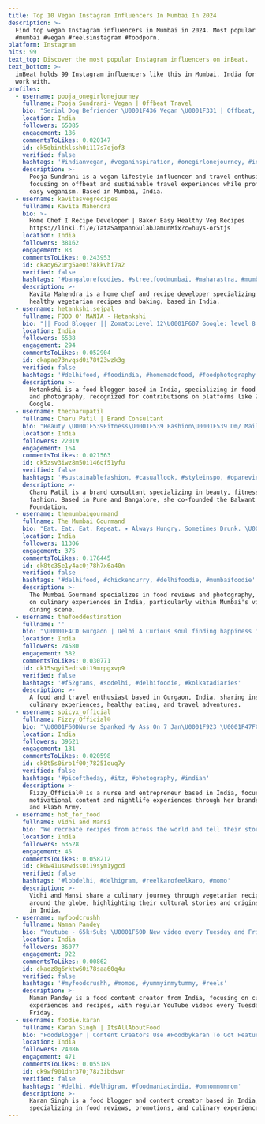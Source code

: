 ```yaml
---
title: Top 10 Vegan Instagram Influencers In Mumbai In 2024
description: >-
  Find top vegan Instagram influencers in Mumbai in 2024. Most popular hashtags:
  #mumbai #vegan #reelsinstagram #foodporn.
platform: Instagram
hits: 99
text_top: Discover the most popular Instagram influencers on inBeat.
text_bottom: >-
  inBeat holds 99 Instagram influencers like this in Mumbai, India for you to
  work with.
profiles:
  - username: pooja_onegirlonejourney
    fullname: Pooja Sundrani- Vegan | Offbeat Travel
    bio: "Serial Dog Befriender \U0001F436 Vegan \U0001F331 | Offbeat, Sustainable Travel \U0001F343 Making #Veganism easy for you \U0001F4E7: pooja@onegirlonejourney.in \U0001F4CD Mumbai"
    location: India
    followers: 65085
    engagement: 186
    commentsToLikes: 0.020147
    id: ck5qbintklssh0i117s7ojof3
    verified: false
    hashtags: '#indianvegan, #veganinspiration, #onegirlonejourney, #incredibleindia'
    description: >-
      Pooja Sundrani is a vegan lifestyle influencer and travel enthusiast,
      focusing on offbeat and sustainable travel experiences while promoting
      easy veganism. Based in Mumbai, India.
  - username: kavitasvegrecipes
    fullname: Kavita Mahendra
    bio: >-
      Home Chef I Recipe Developer | Baker Easy Healthy Veg Recipes
      https://linki.fi/e/TataSampannGulabJamunMix?c=huys-or5tjs
    location: India
    followers: 38162
    engagement: 83
    commentsToLikes: 0.243953
    id: ckaoy62urg5ae0i78kkvhi7a2
    verified: false
    hashtags: '#bangalorefoodies, #streetfoodmumbai, #maharastra, #mumbaikar'
    description: >-
      Kavita Mahendra is a home chef and recipe developer specializing in easy,
      healthy vegetarian recipes and baking, based in India.
  - username: hetankshi.sejpal
    fullname: FOOD O' MANIA - Hetankshi
    bio: "|| Food Blogger || Zomato:Level 12\U0001F607 Google: level 8 22+ Lakhs views on Google.\U0001F640 Handled by @hetankshi_13"
    location: India
    followers: 6588
    engagement: 294
    commentsToLikes: 0.052904
    id: ckapae73nvqsd0i78t23wzk3g
    verified: false
    hashtags: '#delhifood, #foodindia, #homemadefood, #foodphotography'
    description: >-
      Hetankshi is a food blogger based in India, specializing in food reviews
      and photography, recognized for contributions on platforms like Zomato and
      Google.
  - username: thecharupatil
    fullname: Charu Patil | Brand Consultant
    bio: "Beauty \U0001F539Fitness\U0001F539 Fashion\U0001F539 Dm/ Mail for collabs \U0001F4CDPune / Bangalore India \U0001F1EE\U0001F1F3 Co-founder- @balwantfoundation #bangalorefashionblogger"
    location: India
    followers: 22019
    engagement: 164
    commentsToLikes: 0.021563
    id: ck5zsv3iwz8m50i146qf51yfu
    verified: false
    hashtags: '#sustainablefashion, #casuallook, #styleinspo, #opareviews'
    description: >-
      Charu Patil is a brand consultant specializing in beauty, fitness, and
      fashion. Based in Pune and Bangalore, she co-founded the Balwant
      Foundation.
  - username: themumbaigourmand
    fullname: The Mumbai Gourmand
    bio: "Eat. Eat. Eat. Repeat. ✴️ Always Hungry. Sometimes Drunk. \U0001F643 Zomato 13 10k+ \U0001F929 Google & Trip Advisor \U0001F309 Photos on #TeamPixel \U0001F4F8 DM/Mail to connect \U0001F4E9"
    location: India
    followers: 11306
    engagement: 375
    commentsToLikes: 0.176445
    id: ck8tc35e1y4ac0j78h7x6a40n
    verified: false
    hashtags: '#delhifood, #chickencurry, #delhifoodie, #mumbaifoodie'
    description: >-
      The Mumbai Gourmand specializes in food reviews and photography, focusing
      on culinary experiences in India, particularly within Mumbai's vibrant
      dining scene.
  - username: thefooddestination
    fullname: ''
    bio: "\U0001F4CD Gurgaon | Delhi A Curious soul finding happiness in exploring \U0001F9ED Food \U0001F35C | Health\U0001F951 | Travel ✈️"
    location: India
    followers: 24580
    engagement: 382
    commentsToLikes: 0.030771
    id: ck15sqyi3edts0i19mrpgxvp9
    verified: false
    hashtags: '#f52grams, #sodelhi, #delhifoodie, #kolkatadiaries'
    description: >-
      A food and travel enthusiast based in Gurgaon, India, sharing insights on
      culinary experiences, healthy eating, and travel adventures.
  - username: spicyx_official
    fullname: Fizzy_Official®
    bio: "\U0001F60DNurse Spanked My Ass On 7 Jan\U0001F923 \U0001F47FCeo&Founder Of Prsxw3b & Fla5h Army Offcial \U0001F60EBelive In Your Self Waana party ? Come Here @mybarheadquarters"
    location: India
    followers: 39621
    engagement: 131
    commentsToLikes: 0.020598
    id: ck8t5s0irb1f00j78251ouq7y
    verified: false
    hashtags: '#picoftheday, #itz, #photography, #indian'
    description: >-
      Fizzy_Official® is a nurse and entrepreneur based in India, focusing on
      motivational content and nightlife experiences through her brands, Prsxw3b
      and Fla5h Army.
  - username: hot_for_food
    fullname: Vidhi and Mansi
    bio: "We recreate recipes from across the world and tell their stories! Vegetarian \U0001F331 \U0001F1ED\U0001F1FA\U0001F1E6\U0001F1F9\U0001F1EE\U0001F1F3\U0001F1EF\U0001F1F5\U0001F1EA\U0001F1E8\U0001F1EE\U0001F1F9"
    location: India
    followers: 63528
    engagement: 45
    commentsToLikes: 0.058212
    id: ck0w41usewdss0i19sym1ygcd
    verified: false
    hashtags: '#lbbdelhi, #delhigram, #reelkarofeelkaro, #momo'
    description: >-
      Vidhi and Mansi share a culinary journey through vegetarian recipes from
      around the globe, highlighting their cultural stories and origins. Based
      in India.
  - username: myfoodcrushh
    fullname: Naman Pandey
    bio: "Youtube - 65k+Subs \U0001F60D New video every Tuesday and Friday \U0001F4F9 12M+ views on Google-L8\U0001F61A No repost without Permission❌ Use #myfoodcrushh to get featured❤️"
    location: India
    followers: 36077
    engagement: 922
    commentsToLikes: 0.00862
    id: ckaoz8g6rktw60i78saa60q4u
    verified: false
    hashtags: '#myfoodcrushh, #momos, #yummyinmytummy, #reels'
    description: >-
      Naman Pandey is a food content creator from India, focusing on culinary
      experiences and recipes, with regular YouTube videos every Tuesday and
      Friday.
  - username: foodie.karan
    fullname: Karan Singh | ItsAllAboutFood
    bio: "FoodBlogger | Content Creators Use #Foodbykaran To Got Featured \U0001F31F DM/Mail (For Paid) Collabs Promotions, Reviews, PR \U0001F4E9deepmani023@gmail.com"
    location: India
    followers: 24086
    engagement: 471
    commentsToLikes: 0.055189
    id: ck9wf901dnr370j78z3ibdsvr
    verified: false
    hashtags: '#delhi, #delhigram, #foodmaniacindia, #omnomnomnom'
    description: >-
      Karan Singh is a food blogger and content creator based in India,
      specializing in food reviews, promotions, and culinary experiences.
---
```


